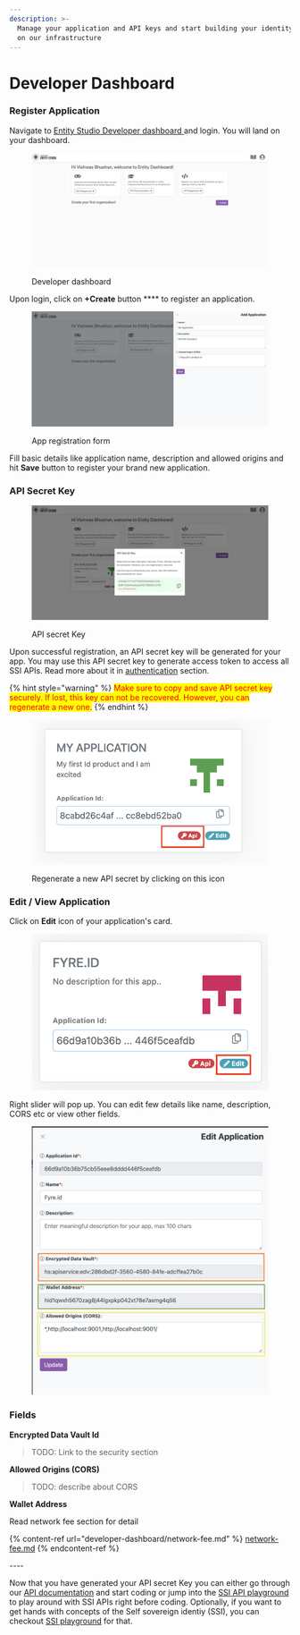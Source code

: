 ```yaml
---
description: >-
  Manage your application and API keys and start building your identity product
  on our infrastructure
---
```


# Developer Dashboard

### Register Application&#x20;

Navigate to [Entity Studio Developer dashboard ](https://entity.hypersign.id)and login. You will land on your dashboard.&#x20;

<figure><img src="../.gitbook/assets/image (2).png" alt=""><figcaption><p>Developer dashboard</p></figcaption></figure>

Upon login, click on **+Create** button **** to register an application.&#x20;

<figure><img src="../.gitbook/assets/image (1) (2).png" alt=""><figcaption><p>App registration form</p></figcaption></figure>

Fill basic details like application name, description and allowed origins and hit **Save** button to register your brand new application.



### API Secret Key

<figure><img src="../.gitbook/assets/image (16).png" alt=""><figcaption><p>API secret Key</p></figcaption></figure>

Upon successful registration, an API secret key will be generated for your app. You may use this API secret key to generate access token to access all SSI APIs. Read more about it in [authentication](api-doc/authentication.md) section.&#x20;

{% hint style="warning" %}
<mark style="color:red;">Make sure to copy and save API secret key securely. If lost, this key can not be recovered. However, you can regenerate a new one.</mark>
{% endhint %}

<figure><img src="../.gitbook/assets/Screenshot 2023-02-16 at 1.01.50 AM.png" alt=""><figcaption><p>Regenerate a new API secret by clicking on this icon</p></figcaption></figure>



### Edit / View Application

Click on **Edit** icon of your application's card.&#x20;

<figure><img src="../.gitbook/assets/Screenshot 2023-02-16 at 4.01.33 PM.png" alt=""><figcaption></figcaption></figure>

Right slider will pop up. You can edit few details like name, description, CORS etc or view other fields.&#x20;

<figure><img src="../.gitbook/assets/Screenshot 2023-02-16 at 4.16.41 PM.png" alt=""><figcaption></figcaption></figure>

### Fields

**Encrypted Data Vault Id**

> TODO: Link to the security section

**Allowed Origins (CORS)**

> TODO: describe about CORS

**Wallet Address**

Read network fee section for detail

{% content-ref url="developer-dashboard/network-fee.md" %}
[network-fee.md](developer-dashboard/network-fee.md)
{% endcontent-ref %}



\----





Now that you have generated your API secret Key you can either go through our [API documentation](api-doc/) and start coding or jump into the [SSI API playground](api-playground.md) to play around with SSI APIs right before coding. Optionally, if you want  to get hands with concepts of the Self sovereign identiy (SSI), you can checkout [SSI playground](ssi-playground.md) for that.&#x20;

###
